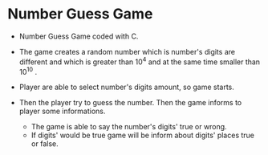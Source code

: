 # Number Guess Game

- Number Guess Game coded with C.

- The game creates a random number which is number's digits are different and which is greater than 10<sup>4</sup> and at the same time smaller than 10<sup>10</sup> .

- Player are able to select number's digits amount, so game starts.

- Then the player try to guess the number. Then the game informs to player some informations.
  - The game is able to say the number's digits' true or wrong.
  - If digits' would be true game will be inform about digits' places true or false. 

